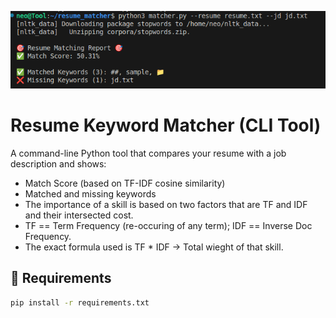 ![Output Screenshot](Screenshot_Resume_Matcher.png)


# Resume Keyword Matcher (CLI Tool)

A command-line Python tool that compares your resume with a job description and shows:
- Match Score (based on TF-IDF cosine similarity)
- Matched and missing keywords
- The importance of a skill is based on two factors that are TF and IDF and their intersected cost.
- TF == Term Frequency (re-occuring of any term); IDF == Inverse Doc Frequency. 
- The exact formula used is TF * IDF -> Total wieght of that skill.

## 🔧 Requirements

```bash
pip install -r requirements.txt


